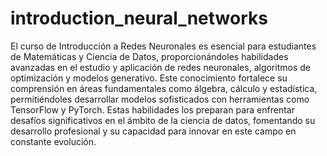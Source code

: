 # introduction_neural_networks
El curso de Introducción a Redes Neuronales es esencial para estudiantes de Matemáticas y Ciencia de Datos, proporcionándoles habilidades avanzadas en el estudio y aplicación de redes neuronales, algoritmos de optimización y modelos generativo. Este conocimiento fortalece su comprensión en áreas fundamentales como álgebra, cálculo y estadística, permitiéndoles desarrollar modelos sofisticados con herramientas como TensorFlow y PyTorch. Estas habilidades los preparan para enfrentar desafíos significativos en el ámbito de la ciencia de datos, fomentando su desarrollo profesional y su capacidad para innovar en este campo en constante evolución.
